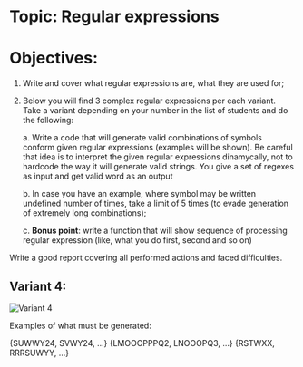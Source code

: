 # Topic: Regular expressions

# Objectives:

1. Write and cover what regular expressions are, what they are used for;

2. Below you will find 3 complex regular expressions per each variant. Take a variant depending on your number in the list of students and do the following:

    a. Write a code that will generate valid combinations of symbols conform given regular expressions (examples will be shown). Be careful that idea is to interpret the given regular expressions dinamycally, not to hardcode the way it will generate valid strings. You give a set of regexes as input and get valid word as an output

    b. In case you have an example, where symbol may be written undefined number of times, take a limit of 5 times (to evade generation of extremely long combinations);

    c. **Bonus point**: write a function that will show sequence of processing regular expression (like, what you do first, second and so on)

Write a good report covering all performed actions and faced difficulties.

## Variant 4:

![Variant 4](/4_regular_expressions/variant_4_task.png)

Examples of what must be generated:

{SUWWY24, SVWY24, ...}
{LMOOOPPPQ2, LNOOOPQ3, ...}
{RSTWXX, RRRSUWYY, ...}

